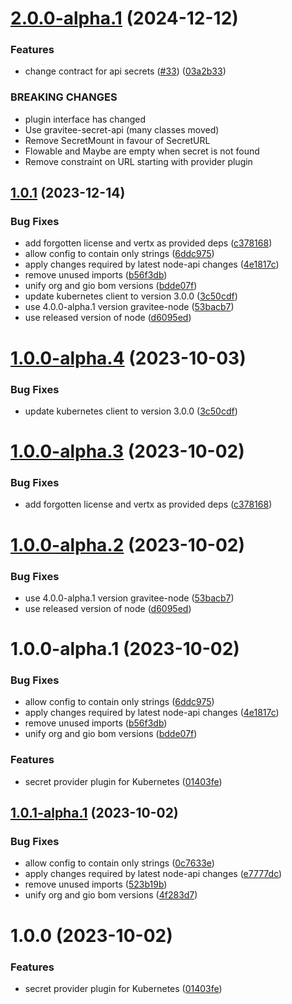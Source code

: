 # [2.0.0-alpha.1](https://github.com/gravitee-io/gravitee-secret-provider-kubernetes/compare/1.0.1...2.0.0-alpha.1) (2024-12-12)


### Features

* change contract for api secrets ([#33](https://github.com/gravitee-io/gravitee-secret-provider-kubernetes/issues/33)) ([03a2b33](https://github.com/gravitee-io/gravitee-secret-provider-kubernetes/commit/03a2b331177e57f63f1b4b8895df27e2bcfdd970))


### BREAKING CHANGES

* plugin interface has changed
* Use gravitee-secret-api (many classes moved)
* Remove SecretMount in favour of SecretURL
* Flowable and Maybe are empty when secret is not found
* Remove constraint on URL starting with provider plugin

## [1.0.1](https://github.com/gravitee-io/gravitee-secret-provider-kubernetes/compare/1.0.0...1.0.1) (2023-12-14)


### Bug Fixes

* add forgotten license and vertx as provided deps ([c378168](https://github.com/gravitee-io/gravitee-secret-provider-kubernetes/commit/c378168ba948dfa3944ba6ce4f041f8a22385492))
* allow config to contain only strings ([6ddc975](https://github.com/gravitee-io/gravitee-secret-provider-kubernetes/commit/6ddc975bb3149ed23c1a22e271d167cc3d3f13e4))
* apply changes required by latest node-api changes ([4e1817c](https://github.com/gravitee-io/gravitee-secret-provider-kubernetes/commit/4e1817cc5b381b28af86ea3f023b1578717bad83))
* remove unused imports ([b56f3db](https://github.com/gravitee-io/gravitee-secret-provider-kubernetes/commit/b56f3db420c7d7e823fa23333468123da9afacda))
* unify org and gio bom versions ([bdde07f](https://github.com/gravitee-io/gravitee-secret-provider-kubernetes/commit/bdde07fdf0e095c07b743db924b674f37d613308))
* update kubernetes client to version 3.0.0 ([3c50cdf](https://github.com/gravitee-io/gravitee-secret-provider-kubernetes/commit/3c50cdf086835f116c027975ea10513e5b7179da))
* use 4.0.0-alpha.1 version gravitee-node ([53bacb7](https://github.com/gravitee-io/gravitee-secret-provider-kubernetes/commit/53bacb7b9a333ce5de1f5ec3d5b65b7f17b95104))
* use released version of node ([d6095ed](https://github.com/gravitee-io/gravitee-secret-provider-kubernetes/commit/d6095ed41031037d2e4cb53837473d6fe240cace))

# [1.0.0-alpha.4](https://github.com/gravitee-io/gravitee-secret-provider-kubernetes/compare/1.0.0-alpha.3...1.0.0-alpha.4) (2023-10-03)


### Bug Fixes

* update kubernetes client to version 3.0.0 ([3c50cdf](https://github.com/gravitee-io/gravitee-secret-provider-kubernetes/commit/3c50cdf086835f116c027975ea10513e5b7179da))

# [1.0.0-alpha.3](https://github.com/gravitee-io/gravitee-secret-provider-kubernetes/compare/1.0.0-alpha.2...1.0.0-alpha.3) (2023-10-02)


### Bug Fixes

* add forgotten license and vertx as provided deps ([c378168](https://github.com/gravitee-io/gravitee-secret-provider-kubernetes/commit/c378168ba948dfa3944ba6ce4f041f8a22385492))

# [1.0.0-alpha.2](https://github.com/gravitee-io/gravitee-secret-provider-kubernetes/compare/1.0.0-alpha.1...1.0.0-alpha.2) (2023-10-02)


### Bug Fixes

* use 4.0.0-alpha.1 version gravitee-node ([53bacb7](https://github.com/gravitee-io/gravitee-secret-provider-kubernetes/commit/53bacb7b9a333ce5de1f5ec3d5b65b7f17b95104))
* use released version of node ([d6095ed](https://github.com/gravitee-io/gravitee-secret-provider-kubernetes/commit/d6095ed41031037d2e4cb53837473d6fe240cace))

# 1.0.0-alpha.1 (2023-10-02)


### Bug Fixes

* allow config to contain only strings ([6ddc975](https://github.com/gravitee-io/gravitee-secret-provider-kubernetes/commit/6ddc975bb3149ed23c1a22e271d167cc3d3f13e4))
* apply changes required by latest node-api changes ([4e1817c](https://github.com/gravitee-io/gravitee-secret-provider-kubernetes/commit/4e1817cc5b381b28af86ea3f023b1578717bad83))
* remove unused imports ([b56f3db](https://github.com/gravitee-io/gravitee-secret-provider-kubernetes/commit/b56f3db420c7d7e823fa23333468123da9afacda))
* unify org and gio bom versions ([bdde07f](https://github.com/gravitee-io/gravitee-secret-provider-kubernetes/commit/bdde07fdf0e095c07b743db924b674f37d613308))


### Features

* secret provider plugin for Kubernetes ([01403fe](https://github.com/gravitee-io/gravitee-secret-provider-kubernetes/commit/01403fe0610a6adbd4956796511fbfaecdd2411f))

## [1.0.1-alpha.1](https://github.com/gravitee-io/gravitee-secret-provider-kubernetes/compare/1.0.0...1.0.1-alpha.1) (2023-10-02)


### Bug Fixes

* allow config to contain only strings ([0c7633e](https://github.com/gravitee-io/gravitee-secret-provider-kubernetes/commit/0c7633eb265fa661a9c0cf9070cea397b3596d60))
* apply changes required by latest node-api changes ([e7777dc](https://github.com/gravitee-io/gravitee-secret-provider-kubernetes/commit/e7777dcb7cce66e7fcb56527f4a3e388b9d4dfcf))
* remove unused imports ([523b19b](https://github.com/gravitee-io/gravitee-secret-provider-kubernetes/commit/523b19bf82e134df7509d046483c429691735baf))
* unify org and gio bom versions ([4f283d7](https://github.com/gravitee-io/gravitee-secret-provider-kubernetes/commit/4f283d72c765ed313536e68bf92da6ae768c65df))

# 1.0.0 (2023-10-02)


### Features

* secret provider plugin for Kubernetes ([01403fe](https://github.com/gravitee-io/gravitee-secret-provider-kubernetes/commit/01403fe0610a6adbd4956796511fbfaecdd2411f))

